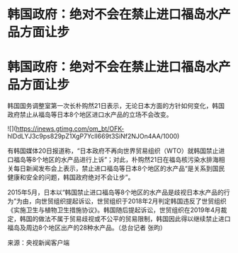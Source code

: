 # 韩国政府：绝对不会在禁止进口福岛水产品方面让步

# 韩国政府：绝对不会在禁止进口福岛水产品方面让步

韩国国务调整室第一次长朴购然21日表示，无论日本方面的方针如何变化，韩国政府禁止从福岛等日本8个地区进口水产品的立场不会改变。

![](https://inews.gtimg.com/om_bt/OFK-
hIDdLYJ3c9ps829pZ1XgP7YclI669t3SiNf2NJOn4AA/1000)

有韩国媒体20日报道称，“日本政府不再向世界贸易组织（WTO）就韩国禁止进口福岛等8个地区的水产品进行上诉”；对此，朴购然21日在福岛核污染水排海相关每日新闻发布会上表示，禁止进口福岛等日本8个地区的水产品“是关系到国民健康和安全的问题，韩国政府绝对不会让步”。

2015年5月，日本以“韩国禁止进口福岛等8个地区的水产品是歧视日本水产品的行为”为由，向世贸组织提起诉讼，世贸组织于2018年2月判定韩国违反了世贸组织《实施卫生与植物卫生措施协议》。韩国随后提起诉讼，世贸组织在2019年4月裁定，韩国的做法不属于贸易歧视或不公平的贸易限制，韩国因此得以继续禁止进口福岛及周边8个地区出产的28种水产品。（总台记者
张昀）

来源：央视新闻客户端

